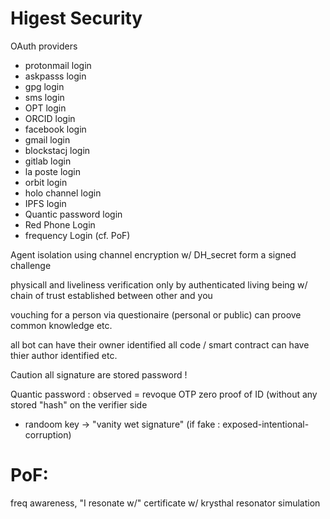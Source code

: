 # Higest Security


OAuth providers

- protonmail login
- askpasss login
- gpg login
- sms login
- OPT login
- ORCID login
- facebook login
- gmail login
- blockstacj login
- gitlab login
- la poste login
- orbit login
- holo channel login
- IPFS login
- Quantic password login
- Red Phone Login
- frequency Login (cf. PoF)

Agent isolation using channel encryption w/ DH_secret form a signed challenge

physicall and liveliness verification
only by authenticated living being
w/ chain of trust established between other and you

vouching for a person via questionaire (personal or public)
can proove common knowledge etc.

all bot can have their owner identified
all code / smart contract can have thier author identified etc.


Caution all signature are stored password !


Quantic password : observed = revoque
OTP zero proof of ID (without any stored "hash" on the verifier side
  - randoom key -> "vanity wet signature" (if fake : exposed-intentional-corruption)




# PoF: 
   freq awareness, "I resonate w/" certificate w/ krysthal resonator simulation
  


